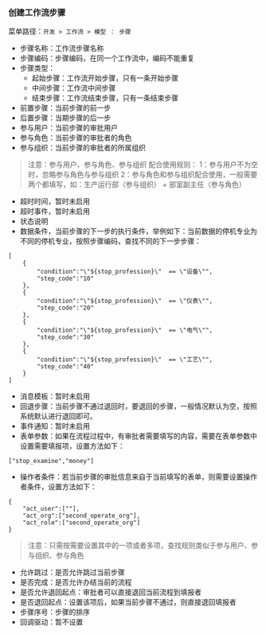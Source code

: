 ### 创建工作流步骤

菜单路径：` 开发 > 工作流 > 模型 ： 步骤 `

- 步骤名称：工作流步骤名称
- 步骤编码：步骤编码，在同一个工作流中，编码不能重复
- 步骤类型：
  - 起始步骤：工作流开始步骤，只有一条开始步骤
  - 中间步骤：工作流中间步骤
  - 结束步骤：工作流结束步骤，只有一条结束步骤
- 前置步骤：当前步骤的前一步
- 后置步骤：当期步骤的后一步
- 参与用户：当前步骤的审批用户
- 参与角色：当前步骤的审批者的角色
- 参与组织：当前步骤的审批者的所属组织

> 注意：参与用户、参与角色、参与组织 配合使用规则：
> 1：参与用户不为空时，忽略参与角色与参与组织
> 2：参与角色和参与组织配合使用，一般需要两个都填写，如：生产运行部（参与组织） + 部室副主任（参与角色）

- 超时时间，暂时未启用
- 超时事件，暂时未启用
- 状态说明
- 数据条件，当前步骤的下一步的执行条件，举例如下：当前数据的停机专业为不同的停机专业，按照步骤编码，查找不同的下一步步骤：

```
[
    {
        "condition":"\"${stop_profession}\"  == \"设备\"",
        "step_code":"10"
    },
    {
        "condition":"\"${stop_profession}\"  == \"仪表\"",
        "step_code":"20"
    },
    {
        "condition":"\"${stop_profession}\"  == \"电气\"",
        "step_code":"30"
    },
    {
        "condition":"\"${stop_profession}\"  == \"工艺\"",
        "step_code":"40"
    }
]
```

- 消息模板：暂时未启用
- 回退步骤：当前步骤不通过退回时，要退回的步骤，一般情况默认为空，按照系统默认进行退回即可。
- 事件通知：暂时未启用
- 表单参数：如果在流程过程中，有审批者需要填写的内容，需要在表单参数中设置需要填报项，设置方法如下：

```
["stop_examine","money"]
```

- 操作者条件：若当前步骤的审批信息来自于当前填写的表单，则需要设置操作者条件，设置方法如下：

```
{
    "act_user":[""],
    "act_org":["second_operate_org"],
    "act_role":["second_operate_org"]    
}
```
> 注意：只需按需要设置其中的一项或者多项，查找规则类似于参与用户、参与组织、参与角色

- 允许跳过：是否允许跳过当前步骤
- 是否完成：是否允许办结当前的流程
- 是否允许退回起点：审批者可以直接退回当前流程到填报者
- 是否退回起点：设置该项后，如果当前步骤不通过，则直接退回填报者
- 步骤序号：步骤的排序
- 回调驱动：暂不设置